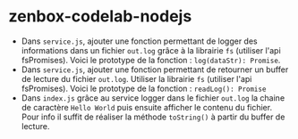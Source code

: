 # zenbox-codelab-nodejs

* Dans `service.js`, ajouter une fonction permettant de logger des informations dans un fichier `out.log` grâce à la librairie `fs` (utiliser l'api fsPromises). Voici le prototype de la fonction : `log(dataStr): Promise`.
* Dans `service.js`, ajouter une fonction permettant de retourner un buffer de lecture du fichier `out.log`. Utiliser la librairie `fs` (utiliser l'api fsPromises). Voici le prototype de la fonction : `readLog(): Promise`
* Dans `index.js` grâce au service logger dans le fichier `out.log` la chaine de caractère `Hello World` puis ensuite afficher le contenu du fichier. Pour info il suffit de réaliser la méthode `toString()` à partir du buffer de lecture.
